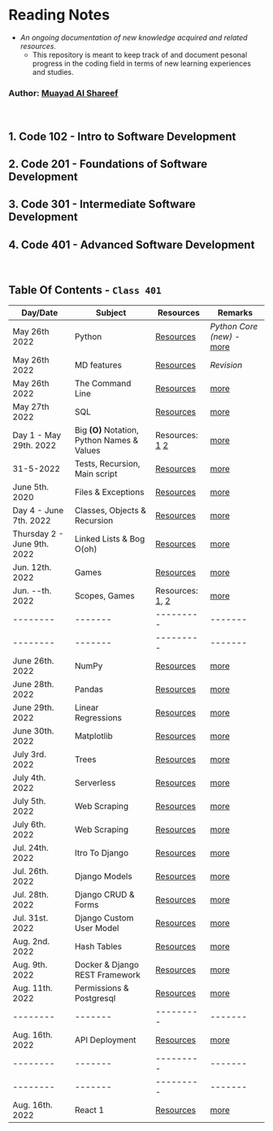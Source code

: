 # Reading Notes
 - *An ongoing documentation of new knowledge acquired and related resources.*
   - This repository is meant to keep track of and document pesonal progress in the coding field in terms of new learning experiences and studies.

### Author: [Muayad Al Shareef](https://github.com/muayedjj)

<br/>

## 1. Code 102 - Intro to Software Development
## 2. Code 201 - Foundations of Software Development
## 3. Code 301 - Intermediate Software Development
## 4. Code 401 - Advanced Software Development

<br/>

## Table Of Contents - **`Class 401`**

| Day/Date | Subject | Resources | Remarks |
| -------- | ------- | --------- | ------- |
| May 26th 2022 | Python | [Resources](https://www.sololearn.com) | _Python Core (new)_ - [more](./Pages/assets/cert-25901784-1073.png) |
| May 26th 2022 | MD features | [Resources](https://www.markdownguide.org/extended-syntax/) | _Revision_ |
| May 26th 2022 | The Command Line | [Resources](https://ryanstutorials.net/linuxtutorial/) | [more](./Pages/CLI.md) |
| May 27th 2022 | SQL | [Resources](https://sqlbolt.com/) | [more](./Pages/SQL.md) |
| Day 1 - May 29th. 2022| Big **(O)** Notation, Python Names & Values | Resources:   [1](https://rob-bell.net/2009/06/a-beginners-guide-to-big-o-notation/)   [2](https://www.youtube.com/watch?v=_AEJHKGk9ns) | [more](./Pages/Day1.md) |
| 31-5-2022 | Tests, Recursion, Main script | [Resources](https://canvas.instructure.com/courses/4839248/discussion_topics/14886137) | [more](./Pages/Day%202/reading.md) |
| June 5th. 2020 | Files & Exceptions | [Resources](https://canvas.instructure.com/courses/4839248/discussion_topics/14886136) | [more](./Pages/Day%203/D_3_Files_and_Exceptions) |
| Day 4 - June 7th. 2022 | Classes, Objects & Recursion | [Resources](https://canvas.instructure.com/courses/4839248/discussion_topics/14886144) | [more](./Pages/day_4/calsses_and_objects.md) |
| Thursday 2 - June 9th. 2022 | Linked Lists & Bog O(oh) | [Resources](https://canvas.instructure.com/courses/4839248/discussion_topics/14886172) | [more](./Pages/day_5/linked_lists.md) |
| Jun. 12th. 2022 | Games | [Resources](https://canvas.instructure.com/courses/4839248/discussion_topics/14886138) | [more](./Pages/day_6/ten_thousand_game_1.md) |
| Jun. --th. 2022 | Scopes, Games | Resources: [1](https://realpython.com/python-scope-legb-rule/#functions-the-local-scope), [2](https://canvas.instructure.com/courses/4839248/discussion_topics/14886142) | [more](./Pages/day_7/README.md) |
| -------- | ------- | --------- | ------- |
| -------- | ------- | --------- | ------- |
| June 26th. 2022 | NumPy | [Resources](https://canvas.instructure.com/courses/4839248/discussion_topics/14886143) | [more](./Pages/class_11/num_py.md) |
| June 28th. 2022 | Pandas | [Resources](https://canvas.instructure.com/courses/4839248/discussion_topics/14886151) | [more](./Pages/day_12/pandas_py_lib.md) |
| June 29th. 2022 | Linear Regressions | [Resources](https://canvas.instructure.com/courses/4839248/discussion_topics/14886145) | [more](./Pages/day_13/linear_regressions.md)
| June 30th. 2022 | Matplotlib | [Resources](https://canvas.instructure.com/courses/4839248/discussion_topics/14886152) | [more](./Pages/day_14/matplotlib.md)
| July 3rd. 2022 | Trees | [Resources](https://canvas.instructure.com/courses/4839248/assignments/30188526) | [more](./Pages/day_15/Trees.md)
| July 4th. 2022 | Serverless | [Resources](https://canvas.instructure.com/courses/4839248/discussion_topics/14886153) | [more](Pages/day_16/Serverless.md)
| July 5th. 2022 | Web Scraping | [Resources](https://canvas.instructure.com/courses/4839248/discussion_topics/14886154) | [more](Pages/day_17/web_scraping.md)
| July 6th. 2022 | Web Scraping | [Resources](https://canvas.instructure.com/courses/4839248/discussion_topics/14886155) | [more](Pages/day_18/Encryption.md)
| Jul. 24th. 2022 | Itro To Django | [Resources](https://canvas.instructure.com/courses/4839248/discussion_topics/14886147) |  [more](Pages/class_26/intro_to_django.md) |
| Jul. 26th. 2022 | Django Models | [Resources](https://canvas.instructure.com/courses/4839248/discussion_topics/14886148) |  [more](Pages/class_27/django_models.md) |
| Jul. 28th. 2022 | Django CRUD & Forms | [Resources](https://canvas.instructure.com/courses/4839248/discussion_topics/14886149) |  [more](Pages/class_28/django_forms_and_crud.md) |
| Jul. 31st. 2022 | Django Custom User Model | [Resources](https://canvas.instructure.com/courses/4839248/discussion_topics/14886150) |  [more](Pages/class_29/django_custom_user_model.md) |
| Aug. 2nd. 2022 | Hash Tables | [Resources](https://canvas.instructure.com/courses/4839248/discussion_topics/14886169) |  [more](Pages/class_30/hash_tables.md) |
| Aug. 9th. 2022 | Docker & Django REST Framework | [Resources](https://canvas.instructure.com/courses/4839248/discussion_topics/14886156) |  [more](Pages/class_31/docker_and_django_rest_fw.md) |
| Aug. 11th. 2022 | Permissions & Postgresql | [Resources](https://canvas.instructure.com/courses/4839248/discussion_topics/14886159) |  [more](Pages/class_32/permissions_and_postgresql.md) |
| -------- | ------- | --------- | ------- |
| Aug. 16th. 2022 | API Deployment | [Resources](https://canvas.instructure.com/courses/4839248/discussion_topics/14886157) |  [more](Pages/class_34/api_deployment.md) |
| -------- | ------- | --------- | ------- |
| -------- | ------- | --------- | ------- |
| Aug. 16th. 2022 | React 1 | [Resources](https://canvas.instructure.com/courses/4839248/discussion_topics/14886162) |  [more](Pages/class_37/react_1.md) |
